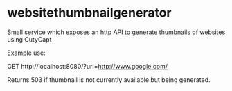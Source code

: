 # websitethumbnailgenerator

Small service which exposes an http API to generate thumbnails of websites using CutyCapt

Example use:

GET http://localhost:8080/?url=http://www.google.com/

Returns 503 if thumbnail is not currently available but being generated.

